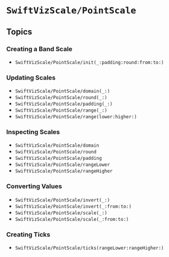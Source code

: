 # ``SwiftVizScale/PointScale``

## Topics

### Creating a Band Scale

- ``SwiftVizScale/PointScale/init(_:padding:round:from:to:)``

### Updating Scales

- ``SwiftVizScale/PointScale/domain(_:)``
- ``SwiftVizScale/PointScale/round(_:)``
- ``SwiftVizScale/PointScale/padding(_:)``
- ``SwiftVizScale/PointScale/range(_:)``
- ``SwiftVizScale/PointScale/range(lower:higher:)``

### Inspecting Scales

- ``SwiftVizScale/PointScale/domain``
- ``SwiftVizScale/PointScale/round``
- ``SwiftVizScale/PointScale/padding``
- ``SwiftVizScale/PointScale/rangeLower``
- ``SwiftVizScale/PointScale/rangeHigher``

### Converting Values

- ``SwiftVizScale/PointScale/invert(_:)``
- ``SwiftVizScale/PointScale/invert(_:from:to:)``
- ``SwiftVizScale/PointScale/scale(_:)``
- ``SwiftVizScale/PointScale/scale(_:from:to:)``

### Creating Ticks

- ``SwiftVizScale/PointScale/ticks(rangeLower:rangeHigher:)``
